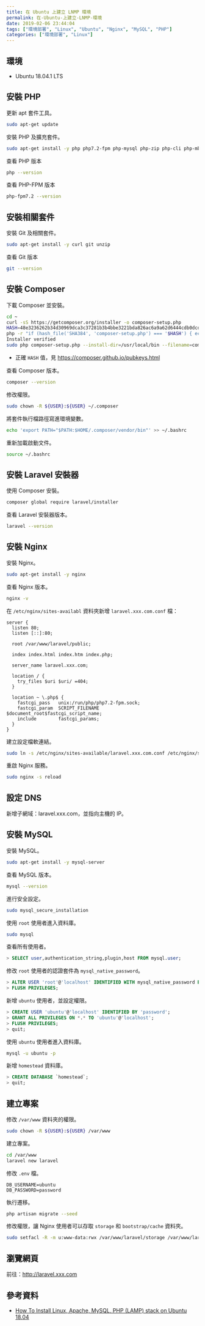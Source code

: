 ```yaml
---
title: 在 Ubuntu 上建立 LNMP 環境
permalink: 在-Ubuntu-上建立-LNMP-環境
date: 2019-02-06 23:44:04
tags: ["環境部署", "Linux", "Ubuntu", "Nginx", "MySQL", "PHP"]
categories: ["環境部署", "Linux"]
---
```


## 環境

- Ubuntu 18.04.1 LTS

## 安裝 PHP

更新 apt 套件工具。

```BASH
sudo apt-get update
```

安裝 PHP 及擴充套件。

```BASH
sudo apt-get install -y php php7.2-fpm php-mysql php-zip php-cli php-mbstring php-xml php-curl
```

查看 PHP 版本

```BASH
php --version
```

查看 PHP-FPM 版本

```BASH
php-fpm7.2 --version
```

## 安裝相關套件

安裝 Git 及相關套件。

```BASH
sudo apt-get install -y curl git unzip
```

查看 Git 版本

```BASH
git --version
```

## 安裝 Composer

下載 Composer 並安裝。

```BASH
cd ~
curl -sS https://getcomposer.org/installer -o composer-setup.php
HASH=48e3236262b34d30969dca3c37281b3b4bbe3221bda826ac6a9a62d6444cdb0dcd0615698a5cbe587c3f0fe57a54d8f5
php -r "if (hash_file('SHA384', 'composer-setup.php') === '$HASH') { echo 'Installer verified'; } else { echo 'Installer corrupt'; unlink('composer-setup.php'); } echo PHP_EOL;"
Installer verified
sudo php composer-setup.php --install-dir=/usr/local/bin --filename=composer
```

- 正確 `HASH` 值，見 https://composer.github.io/pubkeys.html

查看 Composer 版本。

```BASH
composer --version
```

修改權限。

```BASH
sudo chown -R ${USER}:${USER} ~/.composer
```

將套件執行檔路徑寫進環境變數。

```BASH
echo 'export PATH="$PATH:$HOME/.composer/vendor/bin"' >> ~/.bashrc
```

重新加載啟動文件。

```BASH
source ~/.bashrc
```

## 安裝 Laravel 安裝器

使用 Composer 安裝。

```BASH
composer global require laravel/installer
```

查看 Laravel 安裝器版本。

```BASH
laravel --version
```

## 安裝 Nginx

安裝 Nginx。

```BASH
sudo apt-get install -y nginx
```

查看 Nginx 版本。

```BASH
nginx -v
```

在 `/etc/nginx/sites-availabl` 資料夾新增 `laravel.xxx.com.conf` 檔：

```CONF
server {
  listen 80;
  listen [::]:80;

  root /var/www/laravel/public;

  index index.html index.htm index.php;

  server_name laravel.xxx.com;

  location / {
    try_files $uri $uri/ =404;
  }

  location ~ \.php$ {
    fastcgi_pass   unix:/run/php/php7.2-fpm.sock;
    fastcgi_param  SCRIPT_FILENAME  $document_root$fastcgi_script_name;
    include        fastcgi_params;
  }
}
```

建立設定檔軟連結。

```BASH
sudo ln -s /etc/nginx/sites-available/laravel.xxx.com.conf /etc/nginx/sites-enabled/laravel.xxx.com.conf
```

重啟 Nginx 服務。

```BASH
sudo nginx -s reload
```

## 設定 DNS

新增子網域：laravel.xxx.com，並指向主機的 IP。

## 安裝 MySQL

安裝 MySQL。

```BASH
sudo apt-get install -y mysql-server
```

查看 MySQL 版本。

```BASH
mysql --version
```

進行安全設定。

```BASH
sudo mysql_secure_installation
```

使用 `root` 使用者進入資料庫。

```BASH
sudo mysql
```

查看所有使用者。

```SQL
> SELECT user,authentication_string,plugin,host FROM mysql.user;
```

修改 `root` 使用者的認證套件為 `mysql_native_password`。

```SQL
> ALTER USER 'root'@'localhost' IDENTIFIED WITH mysql_native_password BY 'password';
> FLUSH PRIVILEGES;
```

新增 `ubuntu` 使用者，並設定權限。

```SQL
> CREATE USER 'ubuntu'@'localhost' IDENTIFIED BY 'password';
> GRANT ALL PRIVILEGES ON *.* TO 'ubuntu'@'localhost';
> FLUSH PRIVILEGES;
> quit;
```

使用 `ubuntu` 使用者進入資料庫。

```BASH
mysql -u ubuntu -p
```

新增 `homestead` 資料庫。

```SQL
> CREATE DATABASE `homestead`;
> quit;
```

## 建立專案

修改 `/var/www` 資料夾的權限。

```BASH
sudo chown -R ${USER}:${USER} /var/www
```

建立專案。

```BASH
cd /var/www
laravel new laravel
```

修改 `.env` 檔。

```ENV
DB_USERNAME=ubuntu
DB_PASSWORD=password
```

執行遷移。

```BASH
php artisan migrate --seed
```

修改權限，讓 Nginx 使用者可以存取 `storage` 和 `bootstrap/cache` 資料夾。

```BASH
sudo setfacl -R -m u:www-data:rwx /var/www/laravel/storage /var/www/laravel/bootstrap/cache
```

## 瀏覽網頁

前往：<http://laravel.xxx.com>

## 參考資料

- [How To Install Linux, Apache, MySQL, PHP (LAMP) stack on Ubuntu 18.04](https://www.digitalocean.com/community/tutorials/how-to-install-linux-apache-mysql-php-lamp-stack-ubuntu-18-04)
